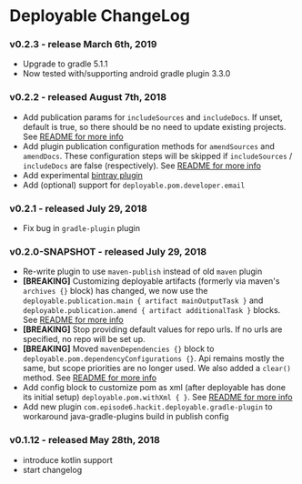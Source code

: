 # Deployable ChangeLog

### v0.2.3 - release March 6th, 2019
- Upgrade to gradle 5.1.1
- Now tested with/supporting android gradle plugin 3.3.0

### v0.2.2 - released August 7th, 2018
- Add publication params for `includeSources` and `includeDocs`. If unset, default is true, so there should be no need to update existing projects. See [README for more info](README.md#excluding-sources-and-docs)
- Add plugin publication configuration methods for `amendSources` and `amendDocs`. These configuration steps will be skipped if `includeSources` / `includeDocs` are false (respectively). See [README for more info](README.md#customize-published-artifacts)
- Add experimental [bintray plugin](buildSrc/src/main/groovy/com/episode6/hackit/deployable/addon/BintrayAddonPlugin.groovy)
- Add (optional) support for `deployable.pom.developer.email`

### v0.2.1 - released July 29, 2018
- Fix bug in `gradle-plugin` plugin

### v0.2.0-SNAPSHOT - released July 29, 2018
- Re-write plugin to use `maven-publish` instead of old `maven` plugin
- **[BREAKING]** Customizing deployable artifacts (formerly via maven's `archives {}` block) has changed, we now use the `deployable.publication.main { artifact mainOutputTask }` and `deployable.publication.amend { artifact additionalTask }` blocks. See [README for more info](README.md#customize-published-artifacts)
- **[BREAKING]** Stop providing default values for repo urls. If no urls are specified, no repo will be set up.
- **[BREAKING]** Moved `mavenDependencies {}` block to `deployable.pom.dependencyConfigurations {}`. Api remains mostly the same, but scope priorities are no longer used. We also added a `clear()` method. See [README for more info](README.md#customize-dependencies)
- Add config block to customize pom as xml (after deployable has done its initial setup) `deployable.pom.withXml { }`. See [README for more info](README.md#customize-pom-as-xml)
- Add new plugin `com.episode6.hackit.deployable.gradle-plugin` to workaround java-gradle-plugins build in publish config


### v0.1.12 - released May 28th, 2018
- introduce kotlin support
- start changelog
